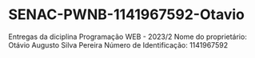 # SENAC-PWNB-1141967592-Otavio
Entregas da diciplina Programação WEB - 2023/2
Nome do proprietário: Otávio Augusto Silva Pereira
Número de Identificação: 1141967592
